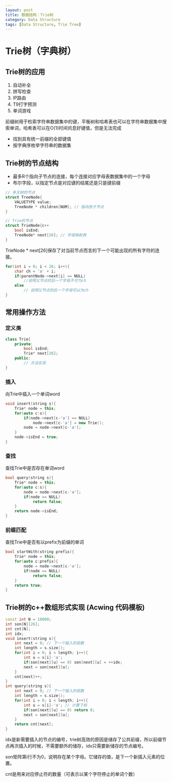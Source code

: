 ```yaml
---
layout: post
title: 数据结构：Trie树
category: Data Structure
tags: [Data Structure, Trie Tree]
---
```

# Trie树（字典树）

## Trie树的应用

1. 自动补全
2. 拼写检查
3. IP路由
4. T9打字预测
5. 单词游戏

前缀树用于检索字符串数据集中的键，平衡树和哈希表也可以在字符串数据集中搜索单词，哈希表可以在O(1)时间讯息好键值，但是无法完成

- 找到具有统一前缀的全部键值
- 按字典序枚举字符串的数据集

## Trie树的节点结构

- 最多R个指向子节点的连接，每个连接对应字母表数据集中的一个字母
- 布尔字段，以指定节点是对应键的结尾还是只是键前缀

```c++
// 多叉树的节点
struct TreeNode{
	VALUETYPE value;
	TreeNode * children[NUM]; // 指向孩子节点
}
```

```c++
// Trie的节点
struct TrieNode{c++
	bool isEnd;
	TreeNode* next[26]; // 字母映射表
}
```

TrieNode * next[26]保存了对当前节点而言的下一个可能出现的所有字符的连接。

```c++
for(int i = 0; i < 26; i++){
	char ch = 'a' + i;
	if(parentNode->next[i] == NULL)
		//说明父节点的后一个字母不可为ch
	else
		// 说明父节点的后一个字母可以为ch
}
```

## 常用操作方法

### 定义类

```c++
class Trie{
	private:
		bool isEnd;
		Trie* next[26];
	public:
		// 方法实现
}
```

### 插入

向Trie中插入一个单词word

```c++
void insert(string s){
	Trie* node = this;
	for(auto c:s){
		if(node->next[c-'a'] == NULL)
			node->next[c-'a'] = new Trie();
		node = node->next[c-'a'];
	}
	node->isEnd = true;
}
```

### 查找

查找Trie中是否存在单词word

```c++
bool query(string s){
	Trie* node = this;
	for(auto c:s){
        node = node->next[c-'a'];
		if(node == NULL)
			return false;
	}
	return node->isEnd;
}
```

### 前缀匹配

查找Trie中是否有以prefix为前缀的单词

```c++
bool startWith(string prefix){
	Trie* node = this;
	for(auto c:prefix){
        node = node->next[c-'a'];
		if(node == NULL)
			return false;
	}
	return true;
}
```



## Trie树的c++数组形式实现 (Acwing 代码模板)

```c++
const int N = 10000;
int son[N][26];
int cnt[N];
int idx;
void insert(string s){
	int next = 0; // 下一个插入的层数
	int length = s.size();
	for(int i = 0; i < length; i++){
		int u = s[i]-'a';
		if(son[next][u] == 0) son[next][u] = ++idx;
		next = son[next][u];
	}
	cnt[next]++;
}
int query(string s){
	int next = 0; // 下一个插入的层数
	int length = s.size();
	for(int i = 0; i < length; i++){
		int u = s[i]-'a'; // 计算下标
		if(son[next][u] == 0) return 0;
		next = son[next][u];
	}
	return cnt[next];
}
```

idx是新需要插入的节点的编号，trie树高效的原因是储存了公共前缀，所以前缀节点再次插入的时候，不需要额外的储存，idx只需要新储存的节点编号。

son矩阵第i行不为0，说明存在某个字母。它储存的值，是下一个新插入元素的位置。

cnt是用来对应停止符的数量（可表示以某个字符停止的单词个数）
